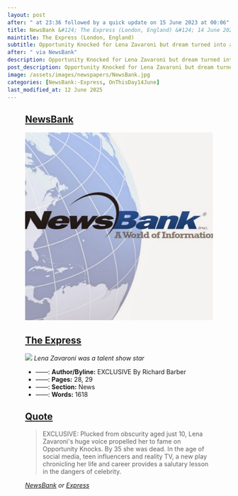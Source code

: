 ```yaml
---
layout: post
after: " at 23:36 followed by a quick update on 15 June 2023 at 00:06"
title: NewsBank &#124; The Express (London, England) &#124; 14 June 2023
maintitle: The Express (London, England)
subtitle: Opportunity Knocked for Lena Zavaroni but dream turned into a nightmare and death at 35
after: " via NewsBank"
description: Opportunity Knocked for Lena Zavaroni but dream turned into a nightmare and death at 35.
post_description: Opportunity Knocked for Lena Zavaroni but dream turned into a nightmare and death at 35.
image: /assets/images/newspapers/NewsBank.jpg
categories: [NewsBank:-Express, OnThisDay14June]
last_modified_at: 12 June 2025
---
```


<figure class="fig1">
<div class="CardLayout CardLayout-Height">
<div class="CardItem">
<h2 id="infobox1" class="infobox"><a href="#infobox1">NewsBank</a></h2>
<div class="CardItem split">
<img src="/assets/images/newspapers/NewsBank.jpg" class="full-width" />
</div></div></div>
</figure>

<figure class="fig2">
<div class="CardLayout CardLayout-Height">
<div class="CardItem">
<h2 id="infobox2" class="infobox"><a href="#infobox2">The Express</a></h2>
<div class="CardItem split">
<img src="/assets/images/newspapers/4805595.avif" class="full-width" />
<cite>Lena Zavaroni was a talent show star</cite>
</div>
<div class="CardItem">
<ul>
<li> ——: <strong>Author/Byline:</strong> EXCLUSIVE By Richard Barber</li>
<li> ——: <strong>Pages:</strong> 28, 29</li>
<li> ——: <strong>Section:</strong> News</li>
<li> ——: <strong>Words:</strong> 1618</li>
</ul>
</div></div></div>
</figure>

<figure class="fig3">
<div class="CardLayout">
<div class="CardItem">
<h2 id="infobox3" class="infobox"><a href="#infobox3">Quote</a></h2>
<div class="CardItem split">
<blockquote>
<p>EXCLUSIVE: Plucked from obscurity aged just 10, Lena Zavaroni's huge voice propelled her to fame on Opportunity Knocks. By 35 she was dead. In the age of social media, teen influencers and reality TV, a new play chronicling her life and career provides a salutary lesson in the dangers of celebrity.</p>
</blockquote>
<cite><a class="external-link" href="https://infoweb.newsbank.com/apps/news/openurl?ctx_ver=z39.88-2004&rft_id=info%3Asid/infoweb.newsbank.com&svc_dat=UKNB&req_dat=55CA6C602C984FD8A3DCC6AF6BF4AE70&rft_val_format=info%3Aofi/fmt%3Akev%3Amtx%3Actx&rft_dat=document_id%3Anews%252F1922B1D9F10C1760">NewsBank</a> or <a class="external-link" href="https://www.express.co.uk/entertainment/theatre/1780852/Lena-Zavaroni-opportunity-knock-hughie-green">Express</a></cite>
</div></div></div>
</figure>

<style>
.CardLayout-Height {height:510.117px;}
@media screen and (orientation:portrait) {.CardLayout-Height {height: unset;}}
</style>

